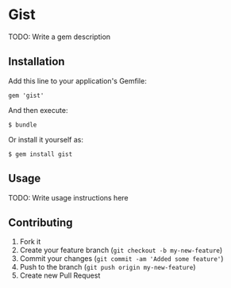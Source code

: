 # Gist

TODO: Write a gem description

## Installation

Add this line to your application's Gemfile:

    gem 'gist'

And then execute:

    $ bundle

Or install it yourself as:

    $ gem install gist

## Usage

TODO: Write usage instructions here

## Contributing

1. Fork it
2. Create your feature branch (`git checkout -b my-new-feature`)
3. Commit your changes (`git commit -am 'Added some feature'`)
4. Push to the branch (`git push origin my-new-feature`)
5. Create new Pull Request
